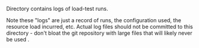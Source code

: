 Directory contains logs of load-test runs. 

Note these "logs" are just a record of runs, the configuration used, the 
resource load incurred, etc.  Actual log files should not be committed to this
directory - don't bloat the git repository with large files that will likely
never be used .